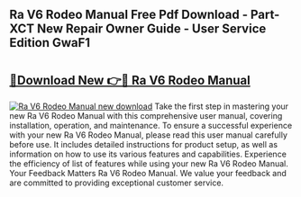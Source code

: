 ## Ra V6 Rodeo Manual Free Pdf Download - Part-XCT New Repair Owner Guide - User Service Edition GwaF1

# <h2><a href="http://bc57965.oget.top/?id=Ra+V6+Rodeo+Manual">🔗Download New 👉🔴 Ra V6 Rodeo Manual</a></h2>

[![Ra V6 Rodeo Manual new download](https://i.imgur.com/5g1atiW.png)](http://bc57965.oget.top/?id=Ra+V6+Rodeo+Manual)
Take the first step in mastering your new Ra V6 Rodeo Manual with this comprehensive user manual, covering installation, operation, and maintenance. To ensure a successful experience with your new Ra V6 Rodeo Manual, please read this user manual carefully before use. It includes detailed instructions for product setup, as well as information on how to use its various features and capabilities. Experience the efficiency of list of features while using your new Ra V6 Rodeo Manual. Your Feedback Matters Ra V6 Rodeo Manual. We value your feedback and are committed to providing exceptional customer service.
